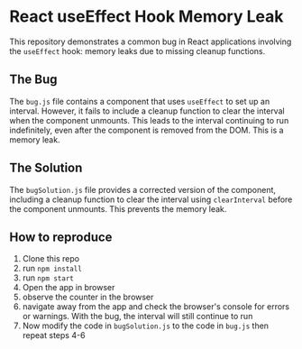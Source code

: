 # React useEffect Hook Memory Leak

This repository demonstrates a common bug in React applications involving the `useEffect` hook: memory leaks due to missing cleanup functions.

## The Bug

The `bug.js` file contains a component that uses `useEffect` to set up an interval.  However, it fails to include a cleanup function to clear the interval when the component unmounts. This leads to the interval continuing to run indefinitely, even after the component is removed from the DOM. This is a memory leak.

## The Solution

The `bugSolution.js` file provides a corrected version of the component, including a cleanup function to clear the interval using `clearInterval` before the component unmounts. This prevents the memory leak.

## How to reproduce
1. Clone this repo
2. run `npm install`
3. run `npm start`
4. Open the app in browser
5. observe the counter in the browser
6. navigate away from the app and check the browser's console for errors or warnings.  With the bug, the interval will still continue to run
7. Now modify the code in `bugSolution.js` to the code in `bug.js` then repeat steps 4-6
